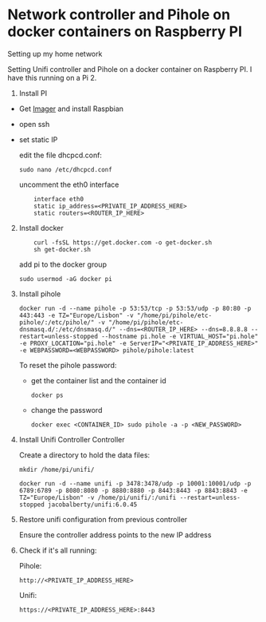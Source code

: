 # Network controller and Pihole on docker containers on Raspberry PI
Setting up my home network

Setting Unifi controller and Pihole on a docker container on Raspberry PI. I have this running on a Pi 2.

1. Install PI

- Get [Imager](https://www.raspberrypi.org/blog/raspberry-pi-imager-imaging-utility/) and install Raspbian
- open ssh
- set static IP

    edit the file dhcpcd.conf:
    ``` 
    sudo nano /etc/dhcpcd.conf
    ``` 
    uncomment the eth0 interface
    ``` 
        interface eth0
        static ip_address=<PRIVATE_IP_ADDRESS_HERE>
        static routers=<ROUTER_IP_HERE>
    ``` 

2. Install docker

    ``` 
        curl -fsSL https://get.docker.com -o get-docker.sh
        sh get-docker.sh
    ``` 

    add pi to the docker group
    ``` 
    sudo usermod -aG docker pi
    ``` 

3. Install pihole

    ``` 
	docker run -d --name pihole -p 53:53/tcp -p 53:53/udp -p 80:80 -p 443:443 -e TZ="Europe/Lisbon" -v "/home/pi/pihole/etc-pihole/:/etc/pihole/" -v "/home/pi/pihole/etc-dnsmasq.d/:/etc/dnsmasq.d/" --dns=<ROUTER_IP_HERE> --dns=8.8.8.8 --restart=unless-stopped --hostname pi.hole -e VIRTUAL_HOST="pi.hole" -e PROXY_LOCATION="pi.hole" -e ServerIP="<PRIVATE_IP_ADDRESS_HERE>" -e WEBPASSWORD=<WEBPASSWORD> pihole/pihole:latest
    ``` 

    To reset the pihole password:
    -  get the container list and the container id
        ``` 
        docker ps
        ``` 
    - change the password
        ``` 
 	    docker exec <CONTAINER_ID> sudo pihole -a -p <NEW_PASSWORD>
        ``` 
 
 4. Install Unifi Controller Controller

    Create a directory to hold the data files:
    ``` 
    mkdir /home/pi/unifi/
    ``` 
    ``` 
	docker run -d --name unifi -p 3478:3478/udp -p 10001:10001/udp -p 6789:6789 -p 8080:8080 -p 8880:8880 -p 8443:8443 -p 8843:8843 -e TZ="Europe/Lisbon" -v /home/pi/unifi/:/unifi --restart=unless-stopped jacobalberty/unifi:6.0.45
    ``` 

5. Restore unifi configuration from previous controller

    Ensure the controller address points to the new IP address

6. Check if it's all running:

    Pihole:
    ``` 
    http://<PRIVATE_IP_ADDRESS_HERE>
    ``` 

    Unifi:
    ``` 
    https://<PRIVATE_IP_ADDRESS_HERE>:8443
    ``` 
